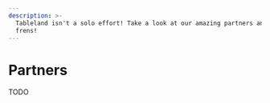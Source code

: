 ```yaml
---
description: >-
  Tableland isn't a solo effort! Take a look at our amazing partners and web3
  frens!
---
```


# Partners

TODO

